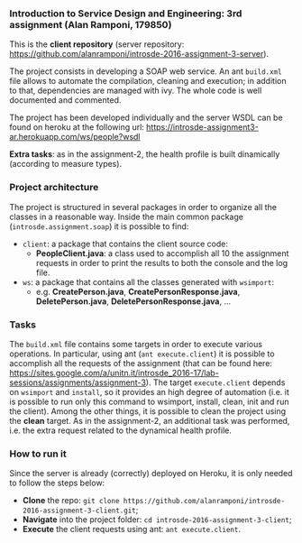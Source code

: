 ### Introduction to Service Design and Engineering: 3rd assignment (Alan Ramponi, 179850)

This is the **client repository** (server repository: https://github.com/alanramponi/introsde-2016-assignment-3-server).

The project consists in developing a SOAP web service. An ant `build.xml` file allows to automate the compilation, cleaning and execution; in addition to that, dependencies are managed with ivy. The whole code is well documented and commented.

The project has been developed individually and the server WSDL can be found on heroku at the following url:
https://introsde-assignment3-ar.herokuapp.com/ws/people?wsdl

**Extra tasks**: as in the assignment-2, the health profile is built dinamically (according to measure types).

### Project architecture
The project is structured in several packages in order to organize all the classes in a reasonable way. Inside the main common package (`introsde.assignment.soap`) it is possible to find:
* `client`: a package that contains the client source code:
  * **PeopleClient.java**: a class used to accomplish all 10 the assignment requests in order to print the results to both the console and the log file.
* `ws`: a package that contains all the classes generated with `wsimport`:
    * e.g. **CreatePerson.java**, **CreatePersonResponse.java**, **DeletePerson.java**, **DeletePersonResponse.java**, ...

### Tasks
The `build.xml` file contains some targets in order to execute various operations. In particular, using ant (`ant execute.client`) it is possible to accomplish all the requests of the assignment (that can be found here: https://sites.google.com/a/unitn.it/introsde_2016-17/lab-sessions/assignments/assignment-3). The target `execute.client` depends on `wsimport` and `install`, so it provides an high degree of automation (i.e. it is possible to run only this command to wsimport, install, clean, init and run the client). Among the other things, it is possible to clean the project using the **clean** target. As in the assignment-2, an additional task was performed, i.e. the extra request related to the dynamical health profile.

### How to run it
Since the server is already (correctly) deployed on Heroku, it is only needed to follow the steps below:
* **Clone** the repo: `git clone https://github.com/alanramponi/introsde-2016-assignment-3-client.git`;
* **Navigate** into the project folder: `cd introsde-2016-assignment-3-client`;
* **Execute** the client requests using ant: `ant execute.client`.
